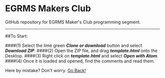# EGRMS Makers Club

GitHub repository for EGRMS Maker's Club programming segment.

-------------------------------------------------------------------------------------

##To Start:

####(1)  Select the lime green **_Clone or download_** button and select **_Download ZIP_**.
####(2)  Open the ZIP file, and drag **_template.html_** onto the Desktop.
####(3)  Right click on **_template.html_** and select **_Open with Atom_**.
####(4)  Once it is loaded and opened, find the comments and read them.

Here by mistake? Don't worry. [Go Back!](https://github.com/)

